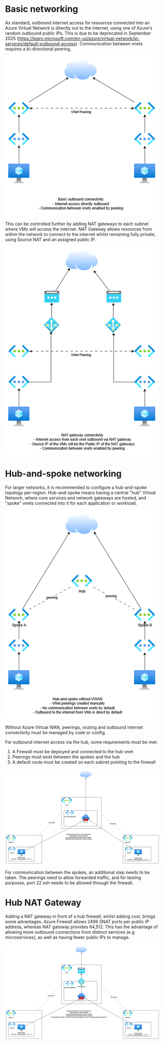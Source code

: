 # Basic networking
As standard, outbound internet access for resources connected into an Azure Virtual Network is directly out to the internet, using one of Azure's random outbound public IPs. This is due to be deprecated in September 2025 (https://learn.microsoft.com/en-us/azure/virtual-network/ip-services/default-outbound-access).
Communication between vnets requires a bi-directional peering.

![](./1.png)

This can be controlled further by adding NAT gateways to each subnet where VMs will access the internet. NAT Gateway allows resources from within the network to connect to the internet whilst remaining fully private, using Source NAT and an assigned public IP.

![](./2.png)

# Hub-and-spoke networking
For larger networks, it is recommended to configure a hub-and-spoke topology per-region. Hub-and-spoke means having a central "hub" Virtual Network, where core services and network gateways are hosted, and "spoke" vnets connected into it for each application or workload.

![](./3.png)

Without Azure Virtual WAN, peerings, routing and outbound internet connectivity must be managed by code or config.

For outbound internet access via the hub, some requirements must be met:
1. A Firewall must be deployed and connected to the hub vnet
2. Peerings must exist between the spokes and the hub
3. A default route must be created on each subnet pointing to the firewall

![](./4.png)

For communication between the spokes, an additional step needs to be taken. The peerings need to allow forwarded traffic, and for testing purposes, port 22 ssh needs to be allowed through the firewall.

# Hub NAT Gateway
Adding a NAT gateway in front of a hub firewall, whilst adding cost, brings some advantages. Azure Firewall allows 2496 SNAT ports per public IP address, whereas NAT gateway provides 64,512. This has the advantage of allowing more outbound connections from distinct services (e.g. microservices), as well as having fewer public IPs to manage.

![](./5.png)